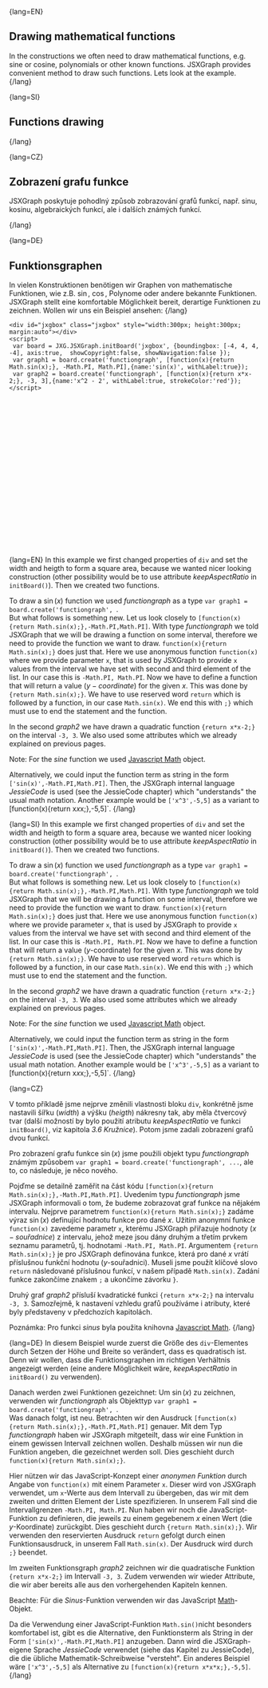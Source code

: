 {lang=EN}
## Drawing mathematical functions

In the constructions we often need to draw mathematical functions, e.g. sine or cosine, polynomials or other known functions.
JSXGraph provides convenient method to draw such functions. Lets look at the example.
{/lang}

{lang=SI}
## Functions drawing
{/lang}

{lang=CZ}
## Zobrazení grafu funkce

JSXGraph poskytuje pohodlný způsob zobrazování grafů funkcí, např. sinu, kosinu, algebraických funkcí, ale i dalších známých funkcí.

{/lang}

{lang=DE}
## Funktionsgraphen

In vielen Konstruktionen benötigen wir Graphen von mathematische Funktionen, wie z.B. $\sin$, $\cos$, Polynome oder andere bekannte Funktionen.
JSXGraph stellt eine komfortable Möglichkeit bereit, derartige Funktionen zu zeichnen.
Wollen wir uns ein Beispiel ansehen:
{/lang}

```JS
<div id="jxgbox" class="jxgbox" style="width:300px; height:300px; margin:auto"></div>
<script>
 var board = JXG.JSXGraph.initBoard('jxgbox', {boundingbox: [-4, 4, 4, -4], axis:true,  showCopyright:false, showNavigation:false });
 var graph1 = board.create('functiongraph', [function(x){return Math.sin(x);}, -Math.PI, Math.PI],{name:'sin(x)', withLabel:true});
 var graph2 = board.create('functiongraph', [function(x){return x*x-2;}, -3, 3],{name:'x^2 - 2', withLabel:true, strokeColor:'red'});
</script>
``` 

<div id="jxgbox" class="jxgbox" style="width:300px; height:300px; margin:auto"></div>
<script>
 var board = JXG.JSXGraph.initBoard('jxgbox', {boundingbox: [-4, 4, 4, -4], axis:true,  showCopyright:false, showNavigation:false });
 var graph1 = board.create('functiongraph', [function(x){return Math.sin(x);},-Math.PI,Math.PI],{name:'sin(x)', withLabel:true});
 var graph2 = board.create('functiongraph', [function(x){return x*x-2;},-3,3],{name:'x^2 - 2', withLabel:true, strokeColor:'red'});
</script>

{lang=EN}
In this example we first changed properties of `div` and set the width and heigth to form a square area, because we wanted
nicer looking construction (other possibility would be to use attribute _keepAspectRatio_ in `initBoard()`). Then we created
two functions.

To draw a $\sin (x)$ function we used _functiongraph_ as a type
`var graph1 = board.create('functiongraph', `.  
But what follows is something new.
Let us look closely to `[function(x){return Math.sin(x);},-Math.PI,Math.PI]`. With type _functiongraph_ we told JSXGraph that
we will be drawing a function on some interval, therefore we need to provide the function we want to draw.
`function(x){return Math.sin(x);}` does just that. Here we use anonymous function `function(x)` where we provide parameter `x`,
that is used by JSXGraph to provide `x` values from the interval we have set with second and third element of the list. In our
case this is `-Math.PI, Math.PI`. Now we have to define a function that will return a value ($y-coordinate$) for the given $x$.
This was done by `{return Math.sin(x);}`. We have to use reserved word `return` which is followed by a function, in our case
`Math.sin(x)`. We end this with `;}` which must use to end the statement and the function.

In the second _graph2_ we have drawn a quadratic function `{return x*x-2;}` on the interval `-3, 3`. We also used some attributes
which we already explained on previous pages.

Note: For the _sine_ function we used
[Javascript Math](https://developer.mozilla.org/en-US/docs/Web/JavaScript/Reference/Global_Objects/Math) object.

Alternatively, we could input the function term as string in the form
`['sin(x)',-Math.PI,Math.PI]`. Then, the JSXGraph internal language *JessieCode* is used (see the JessieCode chapter)
which "understands" the usual math notation.
Another example would be `['x^3',-5,5]` as a variant to [function(x){return x*x*x;},-5,5]`.
{/lang}

{lang=SI}
In this example we first changed properties of `div` and set the width and heigth to form a square area, because we wanted
nicer looking construction (other possibility would be to use attribute _keepAspectRatio_ in `initBoard()`). Then we created
two functions. 

To draw a $\sin (x)$ function we used _functiongraph_ as a type 
`var graph1 = board.create('functiongraph', `.  
But what follows is something new.
Let us look closely to `[function(x){return Math.sin(x);},-Math.PI,Math.PI]`. With type _functiongraph_ we told JSXGraph that
we will be drawing a function on some interval, therefore we need to provide the function we want to draw. 
`function(x){return Math.sin(x);}` does just that. Here we use anonymous function `function(x)` where we provide parameter `x`,
that is used by JSXGraph to provide `x` values from the interval we have set with second and third element of the list. In our 
case this is `-Math.PI, Math.PI`. Now we have to define a function that will return a value ($y$-coordinate) for the given $x$.
This was done by `{return Math.sin(x);}`. We have to use reserved word `return` which is followed by a function, in our case
`Math.sin(x)`. We end this with `;}` which must use to end the statement and the function.

In the second _graph2_ we have drawn a quadratic function `{return x*x-2;}` on the interval `-3, 3`. We also used some attributes
which we already explained on previous pages.

Note: For the _sine_ function we used
[Javascript Math](https://developer.mozilla.org/en-US/docs/Web/JavaScript/Reference/Global_Objects/Math) object.

Alternatively, we could input the function term as string in the form
`['sin(x)',-Math.PI,Math.PI]`. Then, the JSXGraph internal language *JessieCode* is used (see the JessieCode chapter)
which "understands" the usual math notation.
Another example would be `['x^3',-5,5]` as a variant to [function(x){return x*x*x;},-5,5]`.
{/lang}

{lang=CZ}

V tomto příkladě jsme nejprve změnili vlastnosti bloku `div`, konkrétně jsme nastavili šířku (*width*) a výšku (*heigth*)
nákresny tak, aby měla čtvercový tvar (další možností by bylo použití atributu _keepAspectRatio_ ve funkci `initBoard()`,
viz kapitola *3.6 Kružnice*). Potom jsme zadali zobrazení grafů dvou funkcí. 

Pro zobrazení grafu funkce $\sin (x)$ jsme použili objekt typu _functiongraph_ známým způsobem `var graph1 = board.create('functiongraph', ...`, 
ale to, co následuje, je něco nového. 

Pojďme se detailně zaměřit na část kódu `[function(x){return Math.sin(x);},-Math.PI,Math.PI]`.
Uvedením typu _functiongraph_ jsme JSXGraph informovali o tom, že budeme zobrazovat graf funkce na nějakém intervalu.
Nejprve parametrem `function(x){return Math.sin(x);}` zadáme výraz $\sin (x)$ definující hodnotu funkce pro dané $x$.
Užitím anonymní funkce `function(x)` zavedeme parametr `x`, kterému JSXGraph přiřazuje hodnoty ($x-souřadnice$) z intervalu, jehož 
meze jsou dány druhým a třetím prvkem seznamu parametrů, tj. hodnotami `-Math.PI, Math.PI`. 
Argumentem `{return Math.sin(x);}` je pro JSXGraph definována funkce, která pro dané $x$ vrátí příslušnou 
funkční hodnotu ($y$-souřadnici). Museli jsme použít klíčové slovo `return` následované příslušnou funkcí,
v našem případě `Math.sin(x)`. Zadání funkce zakončíme znakem `;` a ukončíme závorku `}`.

Druhý graf _graph2_ přísluší kvadratické funkci `{return x*x-2;}` na intervalu `-3, 3`. Samozřejmě, k nastavení vzhledu 
grafů používáme i atributy, které byly představeny v předchozích kapitolách.

Poznámka: Pro funkci _sinus_ byla použita knihovna [Javascript Math](https://developer.mozilla.org/en-US/docs/Web/JavaScript/Reference/Global_Objects/Math). 
{/lang}

{lang=DE}
In diesem Beispiel wurde zuerst die Größe des `div`-Elementes durch Setzen der Höhe und Breite so verändert, dass es quadratisch ist.
Denn wir wollen, dass die Funktionsgraphen im richtigen Verhältnis angezeigt werden
(eine andere Möglichkeit wäre,
_keepAspectRatio_ in `initBoard()` zu verwenden).

Danach werden zwei Funktionen gezeichnet:
Um $\sin (x)$ zu zeichnen, verwenden wir _functiongraph_ als Objekttyp
`var graph1 = board.create('functiongraph', `.  
Was danach folgt, ist neu.
Betrachten wir den Ausdruck `[function(x){return Math.sin(x);},-Math.PI,Math.PI]` genauer.
Mit dem Typ _functiongraph_ haben wir JSXGraph mitgeteilt,
dass wir eine Funktion in einem gewissen Intervall zeichnen wollen.
Deshalb müssen wir nun die Funktion angeben, die gezeichnet werden soll. Dies geschieht durch
`function(x){return Math.sin(x);}`.

Hier nützen wir das JavaScript-Konzept einer *anonymen Funktion* durch Angabe von `function(x)` mit einem Parameter `x`.
Dieser wird von JSXGraph verwendet, um `x`-Werte aus dem Intervall zu übergeben, das wir mit dem zweiten und dritten
Element der Liste spezifizieren.
In unserem Fall sind die Intervallgrenzen `-Math.PI, Math.PI`.
Nun haben wir noch die JavaScript-Funktion zu definieren, die jeweils zu einem
gegebenem $x$ einen Wert (die $y$-Koordinate) zurückgibt.
Dies geschieht durch `{return Math.sin(x);}`. Wir verwenden den reservierten Ausdruck `return` gefolgt durch einen Funktionsausdruck, in unserem Fall
`Math.sin(x)`. Der Ausdruck wird durch `;}` beendet.

Im zweiten Funktionsgraph _graph2_ zeichnen wir die quadratische Funktion `{return x*x-2;}` im Intervall `-3, 3`. Zudem
verwenden wir wieder Attribute, die wir aber bereits alle aus den vorhergehenden Kapiteln kennen.

Beachte: Für die _Sinus_-Funktion verwenden wir das JavaScript [Math](https://developer.mozilla.org/en-US/docs/Web/JavaScript/Reference/Global_Objects/Math)-Objekt.

Da die Verwendung einer JavaScript-Funktion `Math.sin()`nicht besonders komfortabel ist,
gibt es die Alternative, den Funktionsterm als String in der Form
`['sin(x)',-Math.PI,Math.PI]` anzugeben. Dann wird die JSXGraph-eigene Sprache *JessieCode* verwendet (siehe das Kapitel zu JessieCode),
die die übliche Mathematik-Schreibweise "versteht". Ein anderes Beispiel wäre `['x^3',-5,5]` als Alternative zu
`[function(x){return x*x*x;},-5,5]`.
{/lang}
